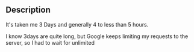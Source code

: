 ## Description

It's taken me 3 Days and generally 4 to less than 5 hours.

I know 3days are quite long, but Google keeps limiting my requests to the server, so I had to wait for unlimited

